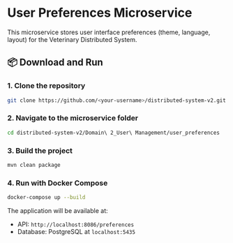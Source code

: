 # User Preferences Microservice

This microservice stores user interface preferences (theme, language, layout) for the Veterinary Distributed System.

## 📦 Download and Run

### 1. Clone the repository

```bash
git clone https://github.com/<your-username>/distributed-system-v2.git
```

### 2. Navigate to the microservice folder

```bash
cd distributed-system-v2/Domain\ 2_User\ Management/user_preferences
```

### 3. Build the project

```bash
mvn clean package
```

### 4. Run with Docker Compose

```bash
docker-compose up --build
```

The application will be available at:

- API: `http://localhost:8086/preferences`
- Database: PostgreSQL at `localhost:5435`
